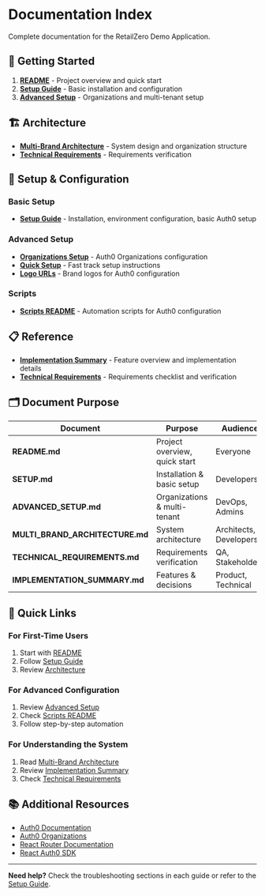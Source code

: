 # Documentation Index

Complete documentation for the RetailZero Demo Application.

## 📖 Getting Started

1. **[README](../README.md)** - Project overview and quick start
2. **[Setup Guide](./SETUP.md)** - Basic installation and configuration
3. **[Advanced Setup](./setup/ADVANCED_SETUP.md)** - Organizations and multi-tenant setup

## 🏗️ Architecture

- **[Multi-Brand Architecture](./architecture/MULTI_BRAND_ARCHITECTURE.md)** - System design and organization structure
- **[Technical Requirements](./TECHNICAL_REQUIREMENTS.md)** - Requirements verification

## 🔧 Setup & Configuration

### Basic Setup
- **[Setup Guide](./SETUP.md)** - Installation, environment configuration, basic Auth0 setup

### Advanced Setup
- **[Organizations Setup](./setup/ADVANCED_SETUP.md)** - Auth0 Organizations configuration
- **[Quick Setup](./setup/QUICK_SETUP.md)** - Fast track setup instructions
- **[Logo URLs](./setup/LOGO_URLS_FOR_AUTH0.md)** - Brand logos for Auth0 configuration

### Scripts
- **[Scripts README](../scripts/README.md)** - Automation scripts for Auth0 configuration

## 📋 Reference

- **[Implementation Summary](./IMPLEMENTATION_SUMMARY.md)** - Feature overview and implementation details
- **[Technical Requirements](./TECHNICAL_REQUIREMENTS.md)** - Requirements checklist and verification

## 🗂️ Document Purpose

| Document | Purpose | Audience |
|----------|---------|----------|
| **README.md** | Project overview, quick start | Everyone |
| **SETUP.md** | Installation & basic setup | Developers |
| **ADVANCED_SETUP.md** | Organizations & multi-tenant | DevOps, Admins |
| **MULTI_BRAND_ARCHITECTURE.md** | System architecture | Architects, Developers |
| **TECHNICAL_REQUIREMENTS.md** | Requirements verification | QA, Stakeholders |
| **IMPLEMENTATION_SUMMARY.md** | Features & decisions | Product, Technical |

## 🚀 Quick Links

### For First-Time Users
1. Start with [README](../README.md)
2. Follow [Setup Guide](./SETUP.md)
3. Review [Architecture](./architecture/MULTI_BRAND_ARCHITECTURE.md)

### For Advanced Configuration
1. Review [Advanced Setup](./setup/ADVANCED_SETUP.md)
2. Check [Scripts README](../scripts/README.md)
3. Follow step-by-step automation

### For Understanding the System
1. Read [Multi-Brand Architecture](./architecture/MULTI_BRAND_ARCHITECTURE.md)
2. Review [Implementation Summary](./IMPLEMENTATION_SUMMARY.md)
3. Check [Technical Requirements](./TECHNICAL_REQUIREMENTS.md)

## 📚 Additional Resources

- [Auth0 Documentation](https://auth0.com/docs)
- [Auth0 Organizations](https://auth0.com/docs/manage-users/organizations)
- [React Router Documentation](https://reactrouter.com)
- [React Auth0 SDK](https://github.com/auth0/auth0-react)

---

**Need help?** Check the troubleshooting sections in each guide or refer to the [Setup Guide](./SETUP.md#troubleshooting).
